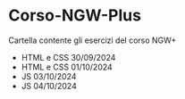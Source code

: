 # Corso-NGW-Plus
Cartella contente gli esercizi del corso NGW+
 - HTML e CSS 30/09/2024
 - HTML e CSS 01/10/2024
 - JS 03/10/2024
 - JS 04/10/2024
